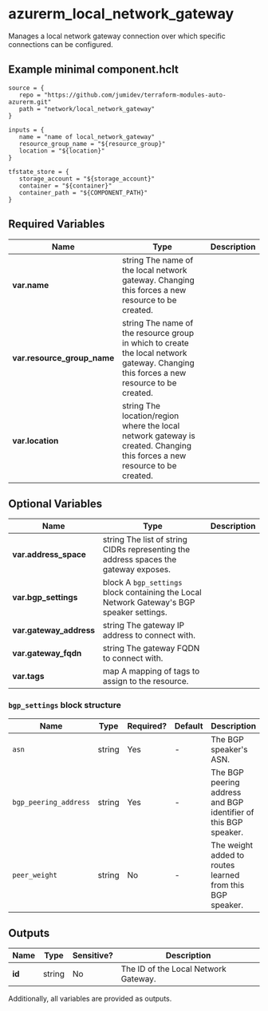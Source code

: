 # azurerm_local_network_gateway

Manages a local network gateway connection over which specific connections can be configured.

## Example minimal component.hclt

```hcl
source = {
   repo = "https://github.com/jumidev/terraform-modules-auto-azurerm.git" 
   path = "network/local_network_gateway" 
}

inputs = {
   name = "name of local_network_gateway" 
   resource_group_name = "${resource_group}" 
   location = "${location}" 
}

tfstate_store = {
   storage_account = "${storage_account}" 
   container = "${container}" 
   container_path = "${COMPONENT_PATH}" 
}

```

## Required Variables

| Name | Type |  Description |
| ---- | --------- |  ----------- |
| **var.name** | string  The name of the local network gateway. Changing this forces a new resource to be created. | 
| **var.resource_group_name** | string  The name of the resource group in which to create the local network gateway. Changing this forces a new resource to be created. | 
| **var.location** | string  The location/region where the local network gateway is created. Changing this forces a new resource to be created. | 

## Optional Variables

| Name | Type |  Description |
| ---- | --------- |  ----------- |
| **var.address_space** | string  The list of string CIDRs representing the address spaces the gateway exposes. | 
| **var.bgp_settings** | block  A `bgp_settings` block containing the Local Network Gateway's BGP speaker settings. | 
| **var.gateway_address** | string  The gateway IP address to connect with. | 
| **var.gateway_fqdn** | string  The gateway FQDN to connect with. | 
| **var.tags** | map  A mapping of tags to assign to the resource. | 

### `bgp_settings` block structure

| Name | Type | Required? | Default | Description |
| ---- | ---- | --------- | ------- | ----------- |
| `asn` | string | Yes | - | The BGP speaker's ASN. |
| `bgp_peering_address` | string | Yes | - | The BGP peering address and BGP identifier of this BGP speaker. |
| `peer_weight` | string | No | - | The weight added to routes learned from this BGP speaker. |



## Outputs

| Name | Type | Sensitive? | Description |
| ---- | ---- | --------- | --------- |
| **id** | string | No  | The ID of the Local Network Gateway. | 

Additionally, all variables are provided as outputs.
